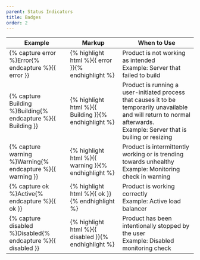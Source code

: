 ```yaml
---
parent: Status Indicators
title: Badges
order: 2
---
```

<table>
  <thead>
    <tr>
      <th>
        Example
      </th>
      <th>Markup</th>
      <th>
        When to Use
      </th>
    </tr>
  </thead>
  <tbody>
    <tr>
      <td>
        {% capture error %}<span class="rs-status rs-status-error">Error</span>{% endcapture %}{{ error }}
      </td>
      <td>
{% highlight html %}{{ error }}{% endhighlight %}
      </td>
      <td>Product is not working as intended
        <div class="rs-quiet">Example: Server that failed to build</div>
      </td>
    </tr>
    <tr>
      <td>
        {% capture Building %}<span class="rs-status rs-status-processing">Building</span>{% endcapture %}{{ Building }}
      </td>
      <td>
{% highlight html %}{{ Building }}{% endhighlight %}
      </td>
      <td>
        Product is running a user-initiated process that causes it to be temporarily unavailable and will return to normal afterwards.
        <div class="rs-quiet">Example: Server that is builing or resizing</div>
      </td>
    </tr>
    <tr>
      <td>
        {% capture warning %}<span class="rs-status rs-status-warning">Warning</span>{% endcapture %}{{ warning }}
      </td>
      <td>
{% highlight html %}{{ warning }}{% endhighlight %}
      </td>
      <td>
        Product is intermittently working or is trending towards unhealthy
        <div class="rs-quiet">Example: Monitoring check in warning</div>
      </td>
    </tr>
    <tr>
      <td>
        {% capture ok %}<span class="rs-status rs-status-ok">Active</span>{% endcapture %}{{ ok }}
      </td>
      <td>
{% highlight html %}{{ ok }}{% endhighlight %}
      </td>
      <td>
        Product is working correctly
        <div class="rs-quiet">Example: Active load balancer</div>
      </td>
    </tr>
    <tr>
      <td>
        {% capture disabled %}<span class="rs-status rs-status-disabled">Disabled</span>{% endcapture %}{{ disabled }}
      </td>
      <td>
{% highlight html %}{{ disabled }}{% endhighlight %}
      </td>
      <td>
        Product has been intentionally stopped by the user
        <div class="rs-quiet">Example: Disabled monitoring check</div>
      </td>
    </tr>
  </tbody>
</table>
